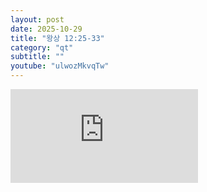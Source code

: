 ```yaml
---
layout: post
date: 2025-10-29
title: "왕상 12:25-33"
category: "qt"
subtitle: ""
youtube: "ulwozMkvqTw"
---
```


<div class="youtube margin-large">
    <iframe src="https://www.youtube.com/embed/ulwozMkvqTw" title="YouTube video player" frameborder="0" allow="accelerometer; autoplay; clipboard-write; encrypted-media; gyroscope; picture-in-picture; web-share" allowfullscreen></iframe>
</div>

